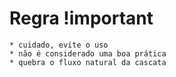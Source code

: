 # Regra !important

    * cuidado, evite o uso
    * não é considerado uma boa prática
    * quebra o fluxo natural da cascata
